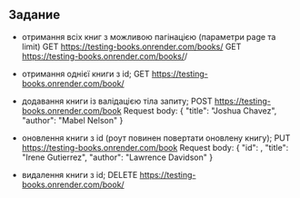 ## Задание


- отримання всіх книг з можливою пагінацією (параметри page та limit)
    GET https://testing-books.onrender.com/books/<pagination>
    GET https://testing-books.onrender.com/books/<pagination>/<limit>

- отримання однієї книги з id;
    GET https://testing-books.onrender.com/book/<id book>

- додавання книги із валідацією тіла запиту;
   POST https://testing-books.onrender.com/book 
   Request body:
   {
    "title": "Joshua Chavez",
    "author": "Mabel Nelson"
   }
     
- оновлення книги з id (роут повинен повертати оновлену книгу);
   PUT https://testing-books.onrender.com/book 
   Request body:
   {
   "id": <id book>,
    "title": "Irene Gutierrez",
    "author": "Lawrence Davidson"
   }

- видалення книги з id;
   DELETE https://testing-books.onrender.com/book/<id book>
  


